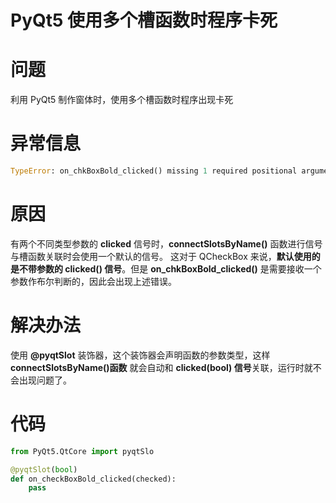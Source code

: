 # PyQt5 使用多个槽函数时程序卡死

# 问题

利用 PyQt5 制作窗体时，使用多个槽函数时程序出现卡死
# 异常信息
```python
TypeError: on_chkBoxBold_clicked() missing 1 required positional argument: 'checked'
```
# 原因
有两个不同类型参数的 **clicked** 信号时，**connectSlotsByName()** 函数进行信号与槽函数关联时会使用一个默认的信号。
这对于 QCheckBox 来说，**默认使用的是不带参数的 clicked() 信号**。但是 **on_chkBoxBold_clicked()** 是需要接收一个参数作布尔判断的，因此会出现上述错误。
# 解决办法
使用 **@pyqtSlot** 装饰器，这个装饰器会声明函数的参数类型，这样 **connectSlotsByName()函数** 就会自动和 **clicked(bool) 信号**关联，运行时就不会出现问题了。
# 代码
```python
from PyQt5.QtCore import pyqtSlo

@pyqtSlot(bool)
def on_checkBoxBold_clicked(checked):
	pass
```